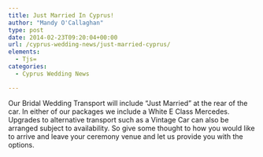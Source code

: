 ```yaml
---
title: Just Married In Cyprus!
author: "Mandy O'Callaghan"
type: post
date: 2014-02-23T09:20:04+00:00
url: /cyprus-wedding-news/just-married-cyprus/
elements:
  - Tjs=
categories:
  - Cyprus Wedding News

---
```

Our Bridal Wedding Transport will include &#8220;Just Married&#8221; at the rear of the car. In either of our packages we include a White E Class Mercedes. Upgrades to alternative transport such as a Vintage Car can also be arranged subject to availability. So give some thought to how you would like to arrive and leave your ceremony venue and let us provide you with the options.